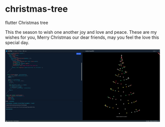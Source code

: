# christmas-tree
flutter Christmas tree

This the season to wish one another joy and love and peace. These are my wishes for you, Merry Christmas our dear friends, may you feel the love this special day.


![preview (1)](https://github.com/j-kon/christmas-tree/blob/master/Peek%20Christmas%20tree.gif)
